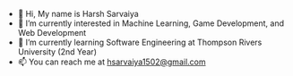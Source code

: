 - 👋 Hi, My name is Harsh Sarvaiya
- 👀 I’m currently interested in Machine Learning, Game Development, and Web Development
- 🌱 I’m currently learning Software Engineering at Thompson Rivers University (2nd Year)
- 📫 You can reach me at hsarvaiya1502@gmail.com

<!---
Harsh-Sarvaiya/Harsh-Sarvaiya is a ✨ special ✨ repository because its `README.md` (this file) appears on your GitHub profile.
You can click the Preview link to take a look at your changes.
--->
